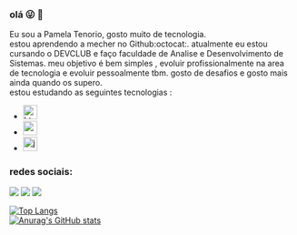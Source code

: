 ### olá :stuck_out_tongue_winking_eye: :cherry_blossom:
Eu sou a Pamela Tenorio, gosto muito de tecnologia.
<br>
estou aprendendo a mecher no Github:octocat:.
atualmente eu estou cursando o DEVCLUB e faço faculdade de  Analise e Desenvolvimento de Sistemas.
meu objetivo é bem simples , evoluir profissionalmente na area de tecnologia e  evoluir pessoalmente tbm. gosto de  desafios e gosto mais ainda quando os supero.
<br>
estou estudando as seguintes tecnologias :

- <img src="https://img.shields.io/badge/HTML5-E34F26?style=for-the-badge&logo=html5&logoColor=white" alt="html-logo"  height="25px">
- <img src="https://img.shields.io/badge/CSS3-1572B6?style=for-the-badge&logo=css3&logoColor=white" alt="css-logo"  height="25px">
- <img src="https://img.shields.io/badge/JavaScript-F7DF1E?style=for-the-badge&logo=javascript&logoColor=black" alt="javascript-logo"  height="25px">

### redes sociais:

<a href="https://www.facebook.com/pamelah.tenorio/"><img src="https://img.shields.io/badge/Facebook-1877F2?style=for-the-badge&logo=facebook&logoColor=white"></a> <a href="https://www.instagram.com/pamelahellenaa/"><img src="https://img.shields.io/badge/Instagram-E4405F?style=for-the-badge&logo=instagram&logoColor=white"></a> <a href="https://www.linkedin.com/feed/"><img src="https://img.shields.io/badge/LinkedIn-0077B5?style=for-the-badge&logo=linkedin&logoColor=white"></a> 


[![Top Langs](https://github-readme-stats.vercel.app/api/top-langs/?username=pamtenorio&hide_progress=true)](https://github.com/anuraghazra/github-readme-stats)<br>
[![Anurag's GitHub stats](https://github-readme-stats.vercel.app/api?username=pamtenorio)](https://github.com/anuraghazra/github-readme-stats)
